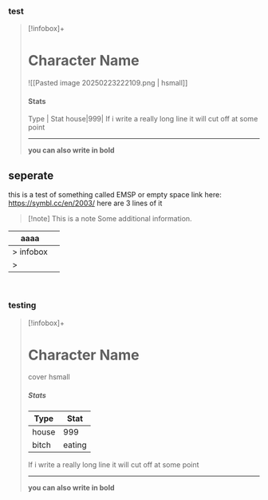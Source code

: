    ### test
>[!infobox]+
># Character Name
>![[Pasted image 20250223222109.png | hsmall]]
>#### Stats
>Type | Stat
>house|999|
> If i write a really long line it will cut off at some point
> 
> ---
> **you can also write in bold**
> 

## seperate
this is a test of something called EMSP or empty space link here: https://symbl.cc/en/2003/
here are 3 lines of it
 
 
> [!note] This is a note
> Some additional information.

| aaaa      |     |
| --------- | --- |
| > infobox |     |
| >         |     |

 
### testing
>[!infobox]+
># Character Name
>cover hsmall
>##### Stats
>Type | Stat
>---|---|
>house|999|
>bitch|eating|
> If i write a really long line it will cut off at some point
> 
> ---
> **you can also write in bold**



